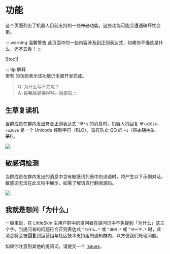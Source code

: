 # 功能

这个页面列出了机器人目前支持的一些~~神必~~功能，这些功能可能会遭遇破坏性变更。

::: warning 温馨警告
此页面中的一些内容涉及到正则表达式，如果你不懂这是什么，还不[去看](https://www.runoob.com/regexp/regexp-tutorial.html)！
:::

[[toc]]

::: tip 解释
<br />
 带有 <Badge text="未实装" type="warning"/> 的功能表示该功能仍未被开发完成。

 > Q: 为什么写不完呢？<br/>
 > A: ~~诶我就是懒得写，就是玩~~
:::

<!--
## 解析 CustomSkinLoader 日志

当群成员在群内发出 CustomSkinLoader 的日志在 <https://pastebin.aosc.io/> 的链接后（例如 `https://pastebin.aosc.io/paste/a5VjOsMr3W4rg~V4vmg-jg`），机器人将自动解析日志，提取关键信息并提供问题报告。

需要注意的是，由于没有使用 `aiohttp` 这个异步库，解析日志时将会阻塞其他指令运行 ~~（便秘）~~

> Q: 那为什么不用呢？  
> A: 懒
-->

## 生草复读机
当群成员在群内发出符合正则表达式 `^草*$` 的消息时，机器人将回复 `草\u202e`，`\u202e` 是一个 Unicode 控制字符（RLO），旨在防止 QQ 的 `+1`（~~禁止随地生草!~~）。

![](https://pic.rmb.bdstatic.com/bjh/5ce9838a0a50402827e3936c41abe7c4.jpeg)

## 敏感词检测
<Badge text="未实装" type="warning"/> 当群成员在群内发出的消息中含有敏感词列表中的词语时，将产生以下示例对话。敏感词无法在此文档中展示，如需了解请自行翻阅源码。

![](https://pic.rmb.bdstatic.com/bjh/128a97bd4ee61ffff7b702148155c321.jpeg)

## 我就是想问「为什么」
一般来说，在 LittleSkin 主用户群中的提问者在提问词中不免提到「为什么」这三个字。当提问者的问题符合正则表达式 `^为什么.*` 或 `^请问.*` 或 `^问一下.*` 时，此消息将会被**回复**到运营组与社区技术支持组的通知群内，以方便我们处理问题。

如果你注意到其他的提问词，请提交一个 [issues](https://github.com/LittleSkinCommspt/commspt-bot/issues/new/choose)。


<!-- ## 自动刷新群名片
### 当新成员入群时
此时的机器人会根据不同的群聊发送不同的消息，但这些群聊中都含有 Constance 消息转发机器人。一个基本的示例对话如下。
<panel-view title="新成员入群">
<chat-message nickname="系统消息" color="#cc0066">老八加入了本群</chat-message>
<chat-message nickname="Bot" :avatar="$withBase('/favicon.png')">!!name</chat-message>
</panel-view>

### 当群成员修改群名片时
我们假定：*群成员 A* 修改群名片后，*群成员 B* 发送了一条消息。通常来说，修改群名片的事件将会在 *B* 发出消息的同时触发 ~~（鹅厂特色）~~。 -->
